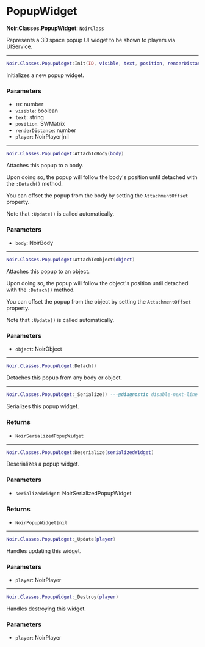 # PopupWidget

**Noir.Classes.PopupWidget**: `NoirClass`

Represents a 3D space popup UI widget to be shown to players via UIService.

---

```lua
Noir.Classes.PopupWidget:Init(ID, visible, text, position, renderDistance, player)
```
Initializes a new popup widget.

### Parameters
- `ID`: number
- `visible`: boolean
- `text`: string
- `position`: SWMatrix
- `renderDistance`: number
- `player`: NoirPlayer|nil

---

```lua
Noir.Classes.PopupWidget:AttachToBody(body)
```
Attaches this popup to a body.

Upon doing so, the popup will follow the body's position until detached with the `:Detach()` method.

You can offset the popup from the body by setting the `AttachmentOffset` property.

Note that `:Update()` is called automatically.

### Parameters
- `body`: NoirBody

---

```lua
Noir.Classes.PopupWidget:AttachToObject(object)
```
Attaches this popup to an object.

Upon doing so, the popup will follow the object's position until detached with the `:Detach()` method.

You can offset the popup from the object by setting the `AttachmentOffset` property.

Note that `:Update()` is called automatically.

### Parameters
- `object`: NoirObject

---

```lua
Noir.Classes.PopupWidget:Detach()
```
Detaches this popup from any body or object.

---

```lua
Noir.Classes.PopupWidget:_Serialize() ---@diagnostic disable-next-line missing-return
```
Serializes this popup widget.

### Returns
- `NoirSerializedPopupWidget`

---

```lua
Noir.Classes.PopupWidget:Deserialize(serializedWidget)
```
Deserializes a popup widget.

### Parameters
- `serializedWidget`: NoirSerializedPopupWidget
### Returns
- `NoirPopupWidget|nil`

---

```lua
Noir.Classes.PopupWidget:_Update(player)
```
Handles updating this widget.

### Parameters
- `player`: NoirPlayer

---

```lua
Noir.Classes.PopupWidget:_Destroy(player)
```
Handles destroying this widget.

### Parameters
- `player`: NoirPlayer